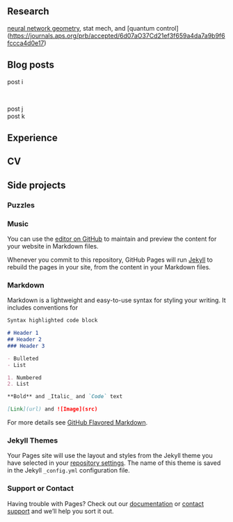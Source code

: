 ## Research
[neural network geometry](https://arxiv.org/pdf/2003.10397.pdf), stat mech, and [quantum control] (https://journals.aps.org/prb/accepted/6d07aO37Cd21ef3f659a4da7a9b9f6fccca4d0e17)

## Blog posts
post i

<br>

post j
<br>
post k

## Experience

## CV

## Side projects
### Puzzles
### Music



You can use the [editor on GitHub](https://github.com/james-simon/james-simon.github.io/edit/master/README.md) to maintain and preview the content for your website in Markdown files.

Whenever you commit to this repository, GitHub Pages will run [Jekyll](https://jekyllrb.com/) to rebuild the pages in your site, from the content in your Markdown files.

### Markdown

Markdown is a lightweight and easy-to-use syntax for styling your writing. It includes conventions for

```markdown
Syntax highlighted code block

# Header 1
## Header 2
### Header 3

- Bulleted
- List

1. Numbered
2. List

**Bold** and _Italic_ and `Code` text

[Link](url) and ![Image](src)
```

For more details see [GitHub Flavored Markdown](https://guides.github.com/features/mastering-markdown/).

### Jekyll Themes

Your Pages site will use the layout and styles from the Jekyll theme you have selected in your [repository settings](https://github.com/james-simon/james-simon.github.io/settings). The name of this theme is saved in the Jekyll `_config.yml` configuration file.

### Support or Contact

Having trouble with Pages? Check out our [documentation](https://help.github.com/categories/github-pages-basics/) or [contact support](https://github.com/contact) and we’ll help you sort it out.
